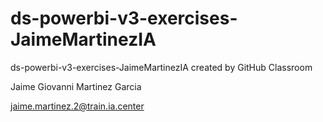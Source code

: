 # ds-powerbi-v3-exercises-JaimeMartinezIA
ds-powerbi-v3-exercises-JaimeMartinezIA created by GitHub Classroom

Jaime Giovanni Martinez Garcia

jaime.martinez.2@train.ia.center
